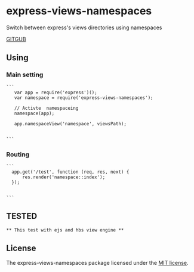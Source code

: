 # express-views-namespaces

Switch between express's views directories using namespaces

[GITGUB](https://github.com/Gami-404/express-views-namespaces)


## Using 

### Main setting 
    ```
       var app = require('express')();
       var namespace = require('express-views-namespaces');
       
       // Activte  namespaceing 
       namespace(app);
       
       app.namespaceView('namespace', viewsPath);
       
       
    ```
### Routing 
    ```
      app.get('/test', function (req, res, next) {
          res.render('namespace::index');
      });
       
       
    ```
    
## TESTED
    ** This test with ejs and hbs view engine **
## License

The express-views-namespaces package licensed under the [MIT license](https://opensource.org/licenses/MIT).
